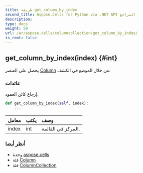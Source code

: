 ```yaml
---
title: طريقة get_column_by_index
second_title: Aspose.Cells for Python via .NET API المراجع
description:
type: docs
weight: 50
url: /ar/aspose.cells/columncollection/get_column_by_index/
is_root: false
---
```

##  get_column_by_index(index) {#int}
يحصل على العنصر [Column](/cells/python-net/ar/aspose.cells/column) من خلال الموضع في الكشف.


###  عائدات

إرجاع كائن العمود.


```python
def get_column_by_index(self, index):
    ...
```


| معامل| يكتب| وصف|
| :- | :- | :- |
| index | int | المركز في القائمة.|



###  أنظر أيضا
* وحدة [aspose.cells](../../)
* فئة [Column](/cells/python-net/ar/aspose.cells/column)
* فئة [ColumnCollection](/cells/python-net/ar/aspose.cells/columncollection)
